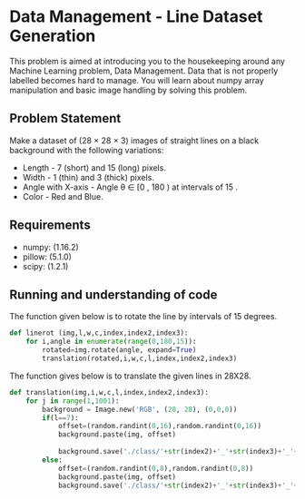 # Data Management - Line Dataset Generation

This problem is aimed at introducing you to the housekeeping around any Machine Learning
problem, Data Management. Data that is not properly labelled becomes hard to manage. You
will learn about numpy array manipulation and basic image handling by solving this problem.

## Problem Statement
Make a dataset of (28 × 28 × 3) images of straight lines on a black background with the
following variations:

* Length - 7 (short) and 15 (long) pixels.
* Width - 1 (thin) and 3 (thick) pixels.
* Angle with X-axis - Angle θ ∈ [0
, 180
) at intervals of 15
.
* Color - Red and Blue.

## Requirements

* numpy: (1.16.2)
* pillow: (5.1.0)
* scipy: (1.2.1)


## Running and understanding of code

The function given below is to rotate the line by intervals of 15 degrees.

```python
def linerot (img,l,w,c,index,index2,index3):
    for i,angle in enumerate(range(0,180,15)):
        rotated=img.rotate(angle, expand=True)
        translation(rotated,i,w,c,l,index,index2,index3)
```

The function gives below is to translate the given lines in 28X28.

```python
def translation(img,i,w,c,l,index,index2,index3):
    for j in range(1,1001):
        background = Image.new('RGB', (28, 28), (0,0,0))
        if(l==7):
            offset=(random.randint(0,16),random.randint(0,16))
            background.paste(img, offset)
            
            background.save('./class/'+str(index2)+'_'+str(index3)+'_'+str(i)+'_'+str(index)+'_'+str(j)+'.jpg')
        else:
            offset=(random.randint(0,8),random.randint(0,8))
            background.paste(img, offset)
            background.save('./class/'+str(index2)+'_'+str(index3)+'_'+str(i)+'_'+str(index)+'_'+str(j)+'.jpg')
        
```


